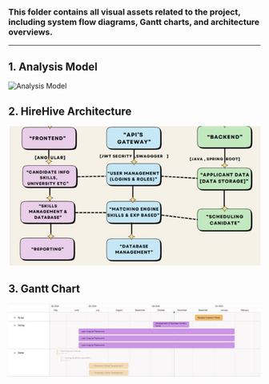### This folder contains all visual assets related to the project, including system flow diagrams, Gantt charts, and architecture overviews.
---

## 1. Analysis Model  
![Analysis Model](Analysis_model.svg)

## 2. HireHive Architecture  
![Architecture Diagram](HireHive_Architecture.png)

## 3. Gantt Chart  
![Gantt Chart](Gantt_Chart.png)
